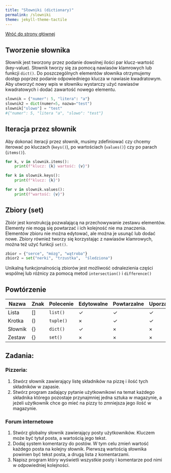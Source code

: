 ```yaml
---
title: "Słowniki (dictionary)"
permalink: /slowniki
theme: jekyll-theme-tactile
---
```


[Wróć do strony głównej](index.md)

## Tworzenie słownika
Słownik jest tworzony przez podanie dowolnej ilości par klucz-wartość (key-value). Słownik tworzy się za pomocą nawiasów klamrowych lub funkcji `dict()`. Do poszczególnych elementów słownika otrzymujemy dostęp poprzez podanie odpowiedniego klucza w nawiasie kwadratowym. Aby utworzyć nowy wpis w słowniku wystarczy użyć nawiasów kwadratowych i dodać zawartość nowego elementu.

```python
slownik = {"numer": 5, "litera": "a"}
slownik2 = dict(numer=5, nazwa="test")
slownik["slowo"] = "test"
#{"numer": 5, "litera "a", "slowo": "test"}
```

## Iteracja przez słownik
Aby dokonać iteracji przez słownik, musimy zdefiniować czy chcemy iterować po kluczach (`keys()`), po wartościach (`values()`) czy po parach (`items()`).

```python
for k, v in slownik.items():
    print(f"klucz: {k} wartość: {v}")

for k in slownik.keys():
    print(f"klucz: {k}")

for v in slownik.values():
    print(f"wartość: {v}")
```

## Zbiory (set)
Zbiór jest konstrukcją pozwalającą na przechowywanie zestawu elementów. Elementy nie mogą się powtarzać i ich kolejność nie ma znaczenia. Elementów zbioru nie można edytować, ale można je usunąć lub dodać nowe. Zbiory również tworzy się korzystając z nawiasów klamrowych, można też użyć funkcji `set()`.

```python
zbior = {"serce", "mózg", "wątroba"}
zbior2 = set("nerki", "trzustka",  "śledziona")
```

Unikalną funkcjonalnością zbiorów jest możliwość odnalezienia części wspólnej lub różnicy za pomocą metod `intersection()` i `difference()`

## Powtórzenie

Nazwa | Znak | Polecenie | Edytowalne | Powtarzalne | Uporządkowane
---|---|---|---|---|---
Lista | [] | `list()` | ✓ | ✓ | ✓
Krotka | () | `tuple()` | × | ✓ | ✓
Słownik | {} | `dict()` | ✓ | ×| ×
Zestaw | {} | `set()` | × | × | ×

## Zadania:
### Pizzeria:
1. Stwórz słownik zawierający listę składników na pizzę i ilość tych składników w zapasie.
2. Stwórz program zadający pytanie użytkownikowi na temat każdego składnika którego pozostaje przynajmniej jedna sztuka w magazynie, a jeżeli użytkownik chce go mieć na pizzy to zmniejsza jego ilość w magazynie.


### Forum internetowe
1. Stwórz globalny słownik zawierający posty użytkowników. Kluczem może być tytuł posta, a wartością jego tekst.
2. Dodaj system komentarzy do postów. W tym celu zmień wartość każdego posta na kolejny słownik. Pierwszą wartością słownika powinien być tekst posta, a drugą lista z komentarzami.
3. Napisz program który wyświetli wszystkie posty i komentarze pod nimi w odpowiedniej kolejności.


